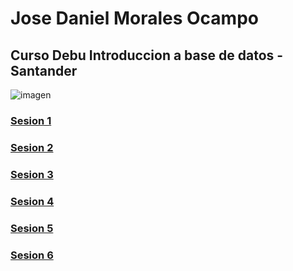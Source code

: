 # Jose Daniel Morales Ocampo
## Curso Debu Introduccion a base de datos - Santander 
![imagen](https://app.bedu.org/assets/images/logo-bedu-black@3x.svg)
### [Sesion 1](https://github.com/DarkUnknowKnigth/IntroduccionDB/tree/master/Sesion_1)
### [Sesion 2](https://github.com/DarkUnknowKnigth/IntroduccionDB/tree/master/Sesion_2)
### [Sesion 3](https://github.com/DarkUnknowKnigth/IntroduccionDB/tree/master/Sesion_3)
### [Sesion 4](https://github.com/DarkUnknowKnigth/IntroduccionDB/tree/master/Sesion_4)
### [Sesion 5](https://github.com/DarkUnknowKnigth/IntroduccionDB/tree/master/Sesion_5)
### [Sesion 6](https://github.com/DarkUnknowKnigth/IntroduccionDB/tree/master/Sesion_6)
